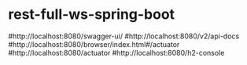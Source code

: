 # rest-full-ws-spring-boot
#http://localhost:8080/swagger-ui/
#http://localhost:8080/v2/api-docs
#http://localhost:8080/browser/index.html#/actuator
#http://localhost:8080/actuator
#http://localhost:8080/h2-console
